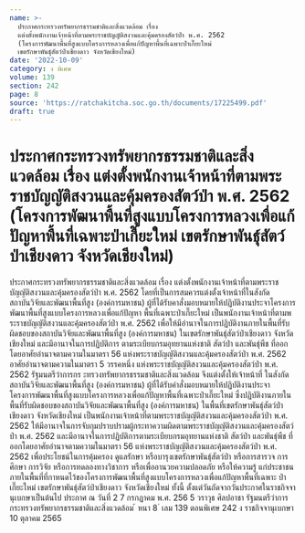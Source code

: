 ```yaml
---
name: >-
  ประกาศกระทรวงทรัพยากรธรรมชาติและสิ่งแวดล้อม เรื่อง
  แต่งตั้งพนักงานเจ้าหน้าที่ตามพระราชบัญญัติสงวนและคุ้มครองสัตว์ป่า พ.ศ. 2562
  (โครงการพัฒนาพื้นที่สูงแบบโครงการหลวงเพื่อแก้ปัญหาพื้นที่เฉพาะป่าเกี๊ยะใหม่
  เขตรักษาพันธ์ุสัตว์ป่าเชียงดาว จังหวัดเชียงใหม่)
date: '2022-10-09'
category: ง พิเศษ
volume: 139
section: 242
page: 8
source: 'https://ratchakitcha.soc.go.th/documents/17225499.pdf'
draft: true
---
```


# ประกาศกระทรวงทรัพยากรธรรมชาติและสิ่งแวดล้อม เรื่อง แต่งตั้งพนักงานเจ้าหน้าที่ตามพระราชบัญญัติสงวนและคุ้มครองสัตว์ป่า พ.ศ. 2562 (โครงการพัฒนาพื้นที่สูงแบบโครงการหลวงเพื่อแก้ปัญหาพื้นที่เฉพาะป่าเกี๊ยะใหม่ เขตรักษาพันธ์ุสัตว์ป่าเชียงดาว จังหวัดเชียงใหม่)

ประกาศกระทรวงทรัพยากรธรรมชาติและสิ่งแวดล้อม เรื่อง แต่งตั้งพนักงานเจ้าหน้าที่ตามพระราชบัญญัติสงวนและคุ้มครองสัตว์ป่า พ.ศ. 2562 โดยที่เป็นการสมควรแต่งตั้งเจ้าหน้าที่ในสังกัดสถาบันวิจัยและพัฒนาพื้นที่สูง (องค์การมหาชน) ผู้ที่ได้รับคาสั่งมอบหมายให้ปฏิบัติงานประจาโครงการพัฒนาพื้นที่สูงแบบโครงการหลวงเพื่อแก้ปัญหา พื้นที่เฉพาะป่าเกี๊ยะใหม่ เป็นพนักงานเจ้าหน้าที่ตามพระราชบัญญัติสงวนและคุ้มครองสัตว์ป่า พ.ศ. 2562 เพื่อให้มีอำนาจในการปฏิบัติงานภายในพื้นที่รับผิดชอบของสถาบันวิจัยและพัฒนาพื้นที่สูง (องค์การมหาชน) ในเขตรักษาพันธุ์สัตว์ป่าเชียงดาว จังหวัดเชียงใหม่ และมีอานาจในการปฏิบัติการ ตามระเบียบกรมอุทยานแห่งชาติ สัตว์ป่า และพันธุ์พืช ที่ออกโดยอาศัยอำนาจตามความในมาตรา 56 แห่งพระราชบัญญัติสงวนและคุ้มครองสัตว์ป่า พ.ศ. 2562 อาศัยอำนาจตามความในมาตรา 5 วรรคหนึ่ง แห่งพระราชบัญญัติสงวนและคุ้มครองสัตว์ป่า พ.ศ. 2562 รัฐมนตรีว่าการกร ะทรวงทรัพยากรธรรมชาติและสิ่งแวดล้อม จึงแต่งตั้งให้เจ้าหน้าที่ ในสังกัดสถาบันวิจัยและพัฒนาพื้นที่สูง (องค์การมหาชน) ผู้ที่ได้รับคำสั่งมอบหมายให้ปฏิบัติงานประจา โครงการพัฒนาพื้นที่สูงแบบโครงการหลวงเพื่อแก้ปัญหาพื้นที่เฉพาะป่าเกี๊ยะใหม่ ซึ่งปฏิบัติงานภายใน พื้นที่รับผิดชอบของสถาบันวิจัยและพัฒนาพื้นที่สูง (องค์การมหาชน) ในพื้นที่เขตรักษาพันธุ์สัตว์ป่าเชียงดาว จังหวัดเชียงใหม่ เป็นพนักงานเจ้าหน้าที่ตามพระราชบัญญัติสงวนและคุ้มครองสัตว์ป่า พ.ศ. 2562 ให้มีอานาจในการจับกุมปราบปรามผู้กระทาความผิดตามพระราชบัญญัติสงวนและคุ้มครองสัตว์ป่า พ.ศ. 2562 และมีอานาจในการปฏิบัติการตามระเบียบกรมอุทยานแห่งชาติ สัตว์ป่า และพันธุ์พืช ที่ออกโดยอาศัยอำนาจตามความในมาตรา 56 แห่งพระราชบัญญัติสงวนและคุ้มครองสัตว์ป่า พ.ศ. 2562 เพื่อประโยชน์ในการคุ้มครอง ดูแลรักษา หรือบารุงเขตรักษาพันธุ์สัตว์ป่า หรือการสารวจ การศึกษา การวิจัย หรือการทดลองทางวิชาการ หรือเพื่ออานวยความปลอดภัย หรือให้ความรู้ แก่ประชาชน ภายในพื้นที่ที่กาหนดไว้ของโครงการพัฒนาพื้นที่สูงแบบโครงการหลวงเพื่อแก้ปัญหาพื้นที่เฉพาะ ป่าเกี๊ยะใหม่ เขตรักษาพันธุ์สัตว์ป่าเชียงดาว จังหวัดเชียงใหม่ ทั้งนี้ ตั้งแต่วันถัดจากวันประกาศในราชกิจจานุเบกษาเป็นต้นไป ประกาศ ณ วันที่ 2 7 กรกฎาคม พ.ศ. 256 5 วราวุธ ศิลปอาชา รัฐมนตรีว่าการกระทรวงทรัพยากรธรรมชาติและสิ่งแวดล้อม ้ หนา 8 ่ เลม 139 ตอนพิเศษ 242 ง ราชกิจจานุเบกษา 10 ตุลาคม 2565

